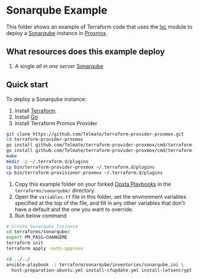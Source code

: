# Sonarqube Example

This folder shows an example of Terraform code that uses the [lxc](https://github.com/opsta/terraform-pve/tree/master/modules/lxc) module to deploy a [Sonarqube](https://www.sonarqube.org) instance in [Proxmox](https://www.proxmox.com).

## What resources does this example deploy

1. A single _all in one server_ [Sonarqube](https://www.sonarqube.org)

## Quick start

To deploy a Sonarqube instance:

1. Install [Terraform](https://www.terraform.io/).
1. Install [Go](https://golang.org/doc/install)
1. Install Terraform Promox Provider

```bash
git clone https://github.com/Telmate/terraform-provider-proxmox.git
cd terraform-provider-proxmox
go install github.com/Telmate/terraform-provider-proxmox/cmd/terraform-provider-proxmox
go install github.com/Telmate/terraform-provider-proxmox/cmd/terraform-provisioner-proxmox
make
mkdir -p ~/.terraform.d/plugins
cp bin/terraform-provider-proxmox ~/.terraform.d/plugins
cp bin/terraform-provisioner-proxmox ~/.terraform.d/plugins
```

1. Copy this example folder on your forked [Opsta Playbooks](https://github.com/opsta/opsta-playbook) in the `terraforms/sonarqube/` directory.
1. Open the `variables.tf` file in this folder, set the environment variables specified at the top of the file, and fill in any other variables that don't have a default and the one you want to override.
1. Run below command

```bash
# Create Sonarqube Instance
cd terraforms/sonarqube/
export PM_PASS=CHANGEME
terraform init
terraform apply -auto-approve

cd ../../
ansible-playbook -i terraform/sonarqube/inventories/sonarqube.ini \
  host-preparation-ubuntu.yml install-cfupdate.yml install-letsencrypt.yml install-sonarqube.yml
```
